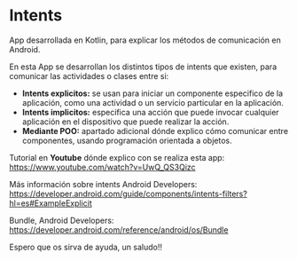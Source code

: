 # Intents

App desarrollada en Kotlin, para explicar los métodos de comunicación en Android.

En esta App se desarrollan los distintos tipos de intents que existen, para comunicar las actividades o clases entre si:
 - **Intents explicitos:** se usan para iniciar un componente especifico de la aplicación, como una actividad o un servicio particular en la aplicación.
 - **Intents implicitos:** especifica una acción que puede invocar cualquier aplicación en el dispositivo que puede realizar la acción.
 - **Mediante POO:** apartado adicional dónde explico cómo comunicar entre componentes, usando programación orientada a objetos.
 
Tutorial en **Youtube** dónde explico con se realiza esta app:
https://www.youtube.com/watch?v=UwQ_QS3Qizc

Más información sobre intents Android Developers:
https://developer.android.com/guide/components/intents-filters?hl=es#ExampleExplicit

Bundle, Android Developers:
https://developer.android.com/reference/android/os/Bundle

Espero que os sirva de ayuda, un saludo!!
